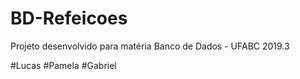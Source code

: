 # BD-Refeicoes
Projeto desenvolvido para matéria Banco de Dados - UFABC 2019.3

#Lucas
#Pamela
#Gabriel
